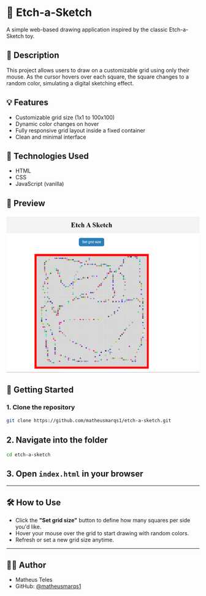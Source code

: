 # 🎨 Etch-a-Sketch

A simple web-based drawing application inspired by the classic Etch-a-Sketch toy.

## 📌 Description

This project allows users to draw on a customizable grid using only their mouse. As the cursor hovers over each square, the square changes to a random color, simulating a digital sketching effect.

## 💡 Features

- Customizable grid size (1x1 to 100x100)
- Dynamic color changes on hover
- Fully responsive grid layout inside a fixed container
- Clean and minimal interface

## 🧱 Technologies Used

- HTML
- CSS
- JavaScript (vanilla)

## 📸 Preview

![Screenshot](./assets/etchASketch.png)

## 🚀 Getting Started

### 1. Clone the repository
```bash
git clone https://github.com/matheusmarqs1/etch-a-sketch.git
````

## 2. Navigate into the folder

```bash
cd etch-a-sketch
```

## 3. Open `index.html` in your browser


---

## 🛠️ How to Use

- Click the **"Set grid size"** button to define how many squares per side you'd like.
- Hover your mouse over the grid to start drawing with random colors.
- Refresh or set a new grid size anytime.

---


## 🧑‍💻 Author

- Matheus Teles  
- GitHub: [@matheusmarqs1](https://github.com/matheusmarqs1)



